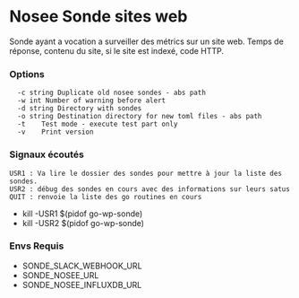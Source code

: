# Nosee Sonde sites web

Sonde ayant a vocation a surveiller des métrics sur un site web.
Temps de réponse, contenu du site, si le site est indexé, code HTTP.

### Options
``` text
  -c string Duplicate old nosee sondes - abs path
  -w int Number of warning before alert
  -d string Directory with sondes
  -o string Destination directory for new toml files - abs path
  -t	Test mode - execute test part only
  -v	Print version
```
### Signaux écoutés
```text
USR1 : Va lire le dossier des sondes pour mettre à jour la liste des sondes.
USR2 : débug des sondes en cours avec des informations sur leurs satus
QUIT : renvoie la liste des go routines en cours
```
- kill -USR1 $(pidof go-wp-sonde)
- kill -USR2 $(pidof go-wp-sonde)

### Envs Requis
- SONDE_SLACK_WEBHOOK_URL
- SONDE_NOSEE_URL
- SONDE_NOSEE_INFLUXDB_URL